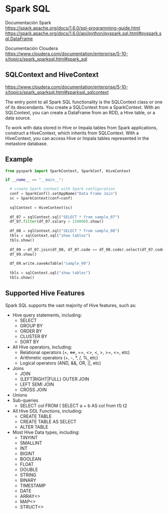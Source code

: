 # Spark SQL
Documentación Spark <br >
https://spark.apache.org/docs/1.6.0/sql-programming-guide.html <br >
https://spark.apache.org/docs/1.6.0/api/python/pyspark.sql.html#pyspark.sql.DataFrame <br >

Documentación Cloudera <br >
https://www.cloudera.com/documentation/enterprise/5-10-x/topics/spark_sparksql.html#spark_sql


## SQLContext and HiveContext
https://www.cloudera.com/documentation/enterprise/5-10-x/topics/spark_sparksql.html#sparksql_sqlcontext

The entry point to all Spark SQL functionality is the SQLContext class or one of its descendants. You create a SQLContext from a SparkContext. With an SQLContext, you can create a DataFrame from an RDD, a Hive table, or a data source.

To work with data stored in Hive or Impala tables from Spark applications, construct a HiveContext, which inherits from SQLContext. With a HiveContext, you can access Hive or Impala tables represented in the metastore database.


## Example
```Python
from pyspark import SparkContext, SparkConf, HiveContext

if __name__ == "__main__":

  # create Spark context with Spark configuration
  conf = SparkConf().setAppName("Data Frame Join")
  sc = SparkContext(conf=conf)
  
  sqlContext = HiveContext(sc)
  
  df_07 = sqlContext.sql("SELECT * from sample_07")
  df_07.filter(df_07.salary > 150000).show()
  
  df_08 = sqlContext.sql("SELECT * from sample_08")
  tbls = sqlContext.sql("show tables")
  tbls.show()
  
  df_09 = df_07.join(df_08, df_07.code == df_08.code).select(df_07.code,df_07.description)
  df_09.show()
  
  df_09.write.saveAsTable("sample_09")
  
  tbls = sqlContext.sql("show tables")
  tbls.show()
```


## Supported Hive Features
Spark SQL supports the vast majority of Hive features, such as:

* Hive query statements, including:
  * SELECT
  * GROUP BY
  * ORDER BY
  * CLUSTER BY
  * SORT BY
* All Hive operators, including:
  * Relational operators (=, ⇔, ==, <>, <, >, >=, <=, etc)
  * Arithmetic operators (+, -, *, /, %, etc)
  * Logical operators (AND, &&, OR, ||, etc)
* Joins
  * JOIN
  * {LEFT|RIGHT|FULL} OUTER JOIN
  * LEFT SEMI JOIN
  * CROSS JOIN
* Unions
* Sub-queries
  * SELECT col FROM ( SELECT a + b AS col from t1) t2
* All Hive DDL Functions, including:
  * CREATE TABLE
  * CREATE TABLE AS SELECT
  * ALTER TABLE
* Most Hive Data types, including:
  * TINYINT
  * SMALLINT
  * INT
  * BIGINT
  * BOOLEAN
  * FLOAT
  * DOUBLE
  * STRING
  * BINARY
  * TIMESTAMP
  * DATE
  * ARRAY<>
  * MAP<>
  * STRUCT<>
